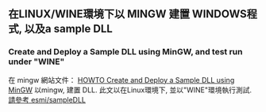 
## 在LINUX/WINE環境下以 MINGW 建置 WINDOWS程式, 以及a sample DLL

### Create and Deploy a Sample DLL using MinGW, and test run under "WINE"

在 mingw 網站文件：
<a href="http://www.mingw.org/wiki/sampleDLL">
HOWTO Create and Deploy a Sample DLL using MinGW</a> 以mingw, 建置 DLL. 此文以在Linux環境下, 並以"WINE"環境執行測試.<a href="https://github.com/esmi/sampleDLL">請參考 esmi/sampleDLL</a>
